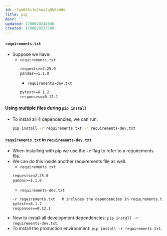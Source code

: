 ```yaml
---
id: rfgn035ifo2hus2q9k8bh8d
title: pip
desc: ''
updated: 1706020244046
created: 1706020227789
---
```



#### `requirements.txt`

-   Suppose we have:
    -   `requirements.txt`
        ```txt
        requests>=2.25.0
        pandas>=1.1.0
        ```
        -   `requirements-dev.txt`
        ```txt
        pytest>=6.1.2
        responses==0.12.1
        ```

#### Using multiple files during `pip install`

-   To install all 4 dependencies, we can run:
    ```bash
    pip install -r requirements.txt -r requirements-dev.txt
    ```

#### `requirements.txt` in `requirements-dev.txt`

-   When installing with pip we use the `-r` flag to refer to a requirements file.
-   We can do this inside another requirements file as well.
    -   `requirements.txt`
    ```txt
    requests>=2.25.0
    pandas>=1.1.0
    ```
    -   `requirements-dev.txt`
    ```txt
    -r requirements.txt   # includes the dependencies in requirements.txt here
    pytest>=6.1.2
    responses==0.12.1
    ```
-   Now to install all development dependencies: `pip install -r requirements-dev.txt`.
-   To install the production environment: `pip install -r requirements.txt`.